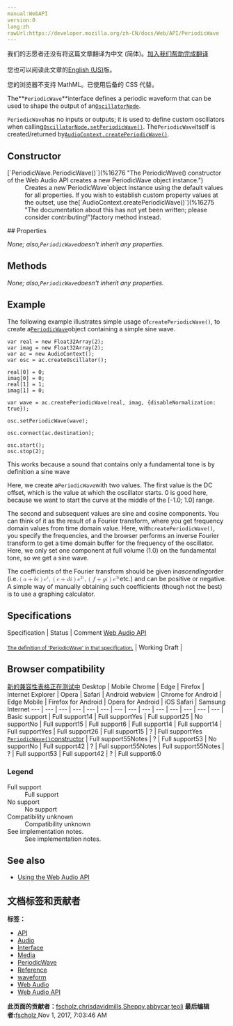 ```yaml
---
manual:WebAPI
version:0
lang:zh
rawUrl:https://developer.mozilla.org/zh-CN/docs/Web/API/PeriodicWave
---
```




<bdi>我们的志愿者还没有将这篇文章翻译为<bdi>中文 (简体)</bdi>。[加入我们帮助完成翻译](%16273 "")<br></br>您也可以阅读此文章的[English (US)](%14193 "")版。</bdi>






您的浏览器不支持 MathML。已使用后备的 CSS 代替。




The**`PeriodicWave`**interface defines a periodic waveform that can be used to shape the output of an[`OscillatorNode`](%3965 "The OscillatorNode interface represents a periodic waveform, such as a sine wave. It is an AudioScheduledSourceNode audio-processing module that causes a specified frequency of a given wave to be created—in effect, a constant tone.").




`PeriodicWave`has no inputs or outputs; it is used to define custom oscillators when calling[`OscillatorNode.setPeriodicWave()`](%16274 "The setPeriodicWave() method of the OscillatorNode interface is used to point to a PeriodicWave defining a periodic waveform that can be used to shape the oscillator's output, when type is custom."). The`PeriodicWave`itself is created/returned by[`AudioContext.createPeriodicWave()`](%16275 "The documentation about this has not yet been written; please consider contributing!").


## Constructor<a name="Constructor"></a>
<dl><dt>[`PeriodicWave.PeriodicWave()`](%16276 "The PeriodicWave() constructor of the Web Audio API creates a new PeriodicWave object instance.")</dt><dd>Creates a new`PeriodicWave`object instance using the default values for all properties. If you wish to establish custom property values at the outset, use the[`AudioContext.createPeriodicWave()`](%16275 "The documentation about this has not yet been written; please consider contributing!")factory method instead.</dd></dl>
## Properties<a name="Properties"></a>


<em>None; also,`PeriodicWave`doesn&#39;t inherit any properties.</em>


## Methods<a name="Methods"></a>


<em>None; also,`PeriodicWave`doesn&#39;t inherit any properties.</em>


## Example<a name="Example"></a>


The following example illustrates simple usage of`createPeriodicWave()`, to create a[`PeriodicWave`](%14193 "PeriodicWave has no inputs or outputs; it is used to define custom oscillators when calling OscillatorNode.setPeriodicWave(). The PeriodicWave itself is created/returned by AudioContext.createPeriodicWave().")object containing a simple sine wave.


```
var real = new Float32Array(2);
var imag = new Float32Array(2);
var ac = new AudioContext();
var osc = ac.createOscillator();

real[0] = 0;
imag[0] = 0;
real[1] = 1;
imag[1] = 0;

var wave = ac.createPeriodicWave(real, imag, {disableNormalization: true});

osc.setPeriodicWave(wave);

osc.connect(ac.destination);

osc.start();
osc.stop(2);
```


This works because a sound that contains only a fundamental tone is by definition a sine wave



Here, we create a`PeriodicWave`with two values. The first value is the DC offset, which is the value at which the oscillator starts. 0 is good here, because we want to start the curve at the middle of the [-1.0; 1.0] range.



The second and subsequent values are sine and cosine components. You can think of it as the result of a Fourier transform, where you get frequency domain values from time domain value. Here, with`createPeriodicWave()`, you specify the frequencies, and the browser performs an inverse Fourier transform to get a time domain buffer for the frequency of the oscillator. Here, we only set one component at full volume (1.0) on the fundamental tone, so we get a sine wave.



The coefficients of the Fourier transform should be given in<em>ascending</em>order (i.e.<math><semantics><mrow><mrow><mo>(</mo><mrow><mi>a</mi><mo>+</mo><mi>b</mi><mi>i</mi></mrow><mo>)</mo></mrow><msup><mi>e</mi><mi>i</mi></msup><mo>,</mo><mrow><mo>(</mo><mrow><mi>c</mi><mo>+</mo><mi>d</mi><mi>i</mi></mrow><mo>)</mo></mrow><msup><mi>e</mi><mrow><mn>2</mn><mi>i</mi></mrow></msup><mo>,</mo><mrow><mo>(</mo><mrow><mi>f</mi><mo>+</mo><mi>g</mi><mi>i</mi></mrow><mo>)</mo></mrow><msup><mi>e</mi><mrow><mn>3</mn><mi>i</mi></mrow></msup></mrow></semantics></math>etc.) and can be positive or negative. A simple way of manually obtaining such coefficients (though not the best) is to use a graphing calculator.


## Specifications<a name="Specifications"></a>
Specification | Status | Comment 
[Web Audio API<br></br><small>The definition of &#39;PeriodicWave&#39; in that specification.</small>](%16277 "") | Working Draft |  


## Browser compatibility<a name="Browser_compatibility"></a>
[新的兼容性表格正在测试中<i></i>](%3360 "")
<abbr>Desktop<i></i></abbr> | <abbr>Mobile<i></i></abbr> 
<abbr>Chrome<i></i></abbr> | <abbr>Edge<i></i></abbr> | <abbr>Firefox<i></i></abbr> | <abbr>Internet Explorer<i></i></abbr> | <abbr>Opera<i></i></abbr> | <abbr>Safari<i></i></abbr> | <abbr>Android webview<i></i></abbr> | <abbr>Chrome for Android<i></i></abbr> | <abbr>Edge Mobile<i></i></abbr> | <abbr>Firefox for Android<i></i></abbr> | <abbr>Opera for Android<i></i></abbr> | <abbr>iOS Safari<i></i></abbr> | <abbr>Samsung Internet<i></i></abbr> 
 ---  |  ---  |  ---  |  ---  |  ---  |  ---  |  ---  |  ---  |  ---  |  ---  |  ---  |  ---  |  ---  |  ---  | 
Basic support | <abbr>Full support</abbr>14 | <abbr>Full support</abbr>Yes | <abbr>Full support</abbr>25 | <abbr>No support</abbr>No | <abbr>Full support</abbr>15 | <abbr>Full support</abbr>6 | <abbr>Full support</abbr>14 | <abbr>Full support</abbr>14 | <abbr>Full support</abbr>Yes | <abbr>Full support</abbr>26 | <abbr>Full support</abbr>15 | <abbr>?</abbr> | <abbr>Full support</abbr>Yes 
[`PeriodicWave()`constructor](%16278 "") | <abbr>Full support</abbr>55<abbr>Notes<i></i></abbr> | <abbr>?</abbr> | <abbr>Full support</abbr>53 | <abbr>No support</abbr>No | <abbr>Full support</abbr>42 | <abbr>?</abbr> | <abbr>Full support</abbr>55<abbr>Notes<i></i></abbr> | <abbr>Full support</abbr>55<abbr>Notes<i></i></abbr> | <abbr>?</abbr> | <abbr>Full support</abbr>53 | <abbr>Full support</abbr>42 | <abbr>?</abbr> | <abbr>Full support</abbr>6.0 


### Legend<a name="Legend"></a>
<dl><dt><abbr>Full support</abbr></dt><dd>Full support</dd><dt><abbr>No support</abbr></dt><dd>No support</dd><dt><abbr>Compatibility unknown</abbr></dt><dd>Compatibility unknown</dd><dt><abbr>See implementation notes.<i></i></abbr></dt><dd>See implementation notes.</dd></dl>


## See also<a name="See_also"></a>

* [Using the Web Audio API](%3811 "")



## 文档标签和贡献者
**标签：**
* [API](%50 "")
* [Audio](%3822 "")
* [Interface](%3380 "")
* [Media](%3827 "")
* [PeriodicWave](%16279 "")
* [Reference](%3381 "")
* [waveform](%16280 "")
* [Web Audio](%3829 "")
* [Web Audio API](%3830 "")

**此页面的贡献者：**[fscholz](%60 ""),[chrisdavidmills](%3495 ""),[Sheppy](%405 ""),[abbycar](%15784 ""),[teoli](%160 "")
**最后编辑者:**[fscholz](%60 ""),<time>Nov 1, 2017, 7:03:46 AM</time>


